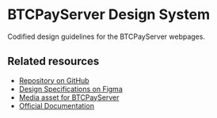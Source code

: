 # BTCPayServer Design System

Codified design guidelines for the BTCPayServer webpages.

## Related resources

- [Repository on GitHub](https://github.com/dennisreimann/btcpayserver-design/)
- [Design Specifications on Figma](https://www.figma.com/file/C7Xyq0FlxgFW8vaBr8ht1z/BTCPAY)
- [Media asset for BTCPayServer](https://github.com/btcpayserver/btcpayserver-media)
- [Official Documentation](https://github.com/btcpayserver/btcpayserver-doc)
